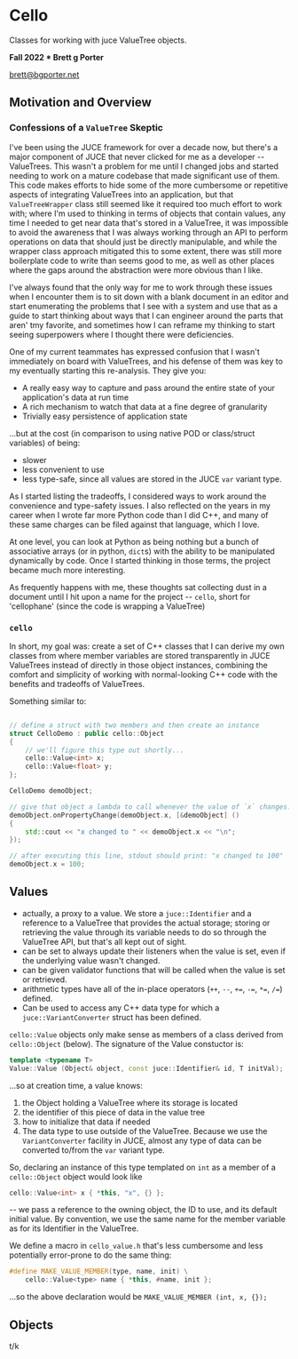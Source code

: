 # Cello

Classes for working with juce ValueTree objects. 

**Fall 2022 * Brett g Porter**

brett@bgporter.net

## Motivation and Overview

### Confessions of a `ValueTree` Skeptic

I've been using the JUCE framework for over a decade now, but there's a major component of JUCE that never clicked for me as a developer -- ValueTrees. This wasn't a problem for me until I changed jobs and started needing to work on a mature codebase that made significant use of them. This code makes efforts to hide some of the more cumbersome or repetitive aspects of integrating ValueTrees into an application, but that `ValueTreeWrapper` class still seemed like it required too much effort to work with; where I'm used to thinking in terms of objects that contain values, any time I needed to get near data that's stored in a ValueTree, it was impossible to avoid the awareness that I was always working through an API to perform operations on data that should just be directly manipulable, and while the wrapper class approach mitigated this to some extent, there was still more boilerplate code to write than seems good to me, as well as other places where the gaps around the abstraction were more obvious than I like. 

I've always found that the only way for me to work through these issues when I encounter them is to sit down with a blank document in an editor and start enumerating the problems that I see with a system and use that as a guide to start thinking about ways that I can engineer around the parts that aren' tmy favorite, and sometimes how I can reframe my thinking to start seeing superpowers where I thought there were deficiencies. 

One of my current teammates has expressed confusion that I wasn't immediately on board with ValueTrees, and his defense of them was key to my eventually starting this re-analysis. They give you: 

- A really easy way to capture and pass around the entire state of your application's data at run time
- A rich mechanism to watch that data at a fine degree of granularity
- Trivially easy persistence of application state

...but at the cost (in comparison to using native POD or class/struct variables) of being:
- slower
- less convenient to use
- less type-safe, since all values are stored in the JUCE `var` variant type. 

As I started listing the tradeoffs, I considered ways to work around the convenience and type-safety issues. I also reflected on the years in my career when I wrote far more Python code than I did C++, and many of these same charges can be filed against that language, which I love. 

At one level, you can look at Python as being nothing but a bunch of associative arrays (or in python, `dict`s) with the ability to be manipulated dynamically by code. Once I started thinking in those terms, the project became much more interesting. 

As frequently happens with me, these thoughts sat collecting dust in a document until I hit upon a name for the project -- `cello`, short for 'cellophane' (since the code is wrapping a ValueTree)

### `cello`

In short, my goal was: create a set of C++ classes that I can derive my own classes from where member variables are stored transparently in JUCE ValueTrees instead of directly in those object instances, combining the comfort and simplicity of working with normal-looking C++ code with the benefits and tradeoffs of ValueTrees. 

Something similar to:

```cpp

// define a struct with two members and then create an instance
struct CelloDemo : public cello::Object 
{
    // we'll figure this type out shortly...
    cello::Value<int> x;
    cello::Value<float> y;
};

CelloDemo demoObject;

// give that object a lambda to call whenever the value of `x` changes. 
demoObject.onPropertyChange(demoObject.x, [&demoObject] () 
{ 
    std::cout << "x changed to " << demoObject.x << "\n"; 
});

// after executing this line, stdout should print: "x changed to 100"
demoObject.x = 100;

```
## Values

- actually, a proxy to a value. We store a `juce::Identifier` and a reference to a ValueTree that provides the actual storage; storing or retrieving the value through its variable needs to do so through the ValueTree API, but that's all kept out of sight. 
- can be set to always update their listeners when the value is set, even if the underlying value wasn't changed. 
- can be given validator functions that will be called when the value is set or retrieved.
- arithmetic types have all of the in-place operators (`++`, `--`, `+=`, `-=`, `*=`, `/=`) defined.
- Can be used to access any C++ data type for which a `juce::VariantConverter` struct has been defined. 

`cello::Value` objects only make sense as members of a class derived from `cello::Object` (below). The signature of the Value constuctor is:

```cpp
template <typename T>
Value::Value (Object& object, const juce::Identifier& id, T initVal);
```

...so at creation time, a value knows:
1. the Object holding a ValueTree where its storage is located
2. the identifier of this piece of data in the value tree
3. how to initialize that data if needed
4. The data type to use outside of the ValueTree. Because we use the `VariantConverter` facility in JUCE, almost any type of data can be converted to/from the `var` variant type. 

So, declaring an instance of this type templated on `int` as a member of a `cello::Object` object would look like 

```cpp
cello::Value<int> x { *this, "x", {} };
```

-- we pass a reference to the owning object, the ID to use, and its default initial value. By convention, we use the same name for the member variable as for its Identifier in the ValueTree. 

We define a macro in `cello_value.h` that's less cumbersome and less potentially error-prone to do the same thing: 

```cpp
#define MAKE_VALUE_MEMBER(type, name, init) \
    cello::Value<type> name { *this, #name, init };
```

...so the above declaration would be `MAKE_VALUE_MEMBER (int, x, {});`



## Objects

t/k

